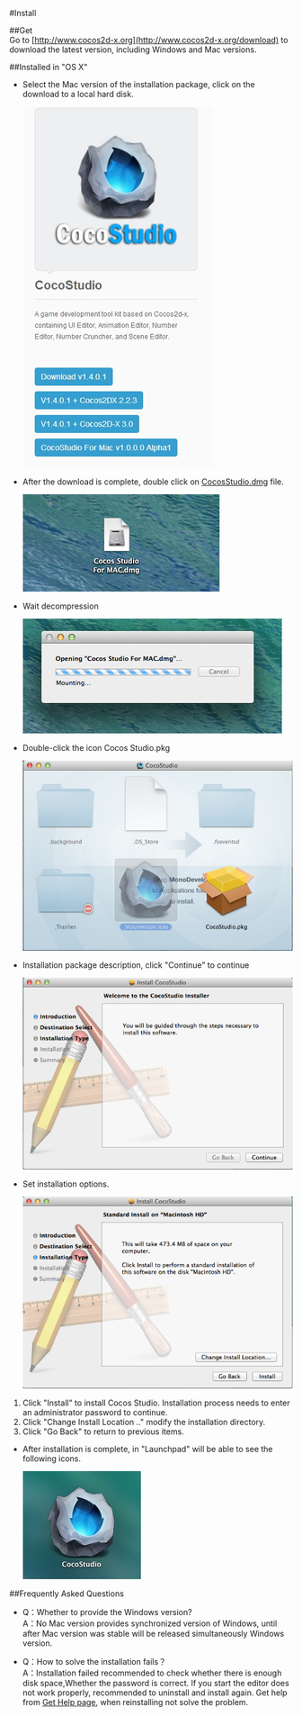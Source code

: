 #Install

##Get  
Go to [http://www.cocos2d-x.org](http://www.cocos2d-x.org/download) to download the latest version, including Windows and Mac versions.

##Installed in "OS X"

- Select the Mac version of the installation package, click on the download to a local hard disk.

  ![](./res/1.png) 

- After the download is complete, double click on [CocosStudio.dmg]() file.   

  ![](./res/2.png) 

- Wait decompression 

  ![](./res/3.png) 

- Double-click the icon Cocos Studio.pkg   

  ![](./res/4.png) 

- Installation package description, click "Continue" to continue   

  ![](./res/5.png) 

- Set installation options.  

  ![](./res/6.png) 

1. Click "Install" to install Cocos Studio. Installation process needs to enter an administrator password to continue.
2. Click "Change Install Location .." modify the installation directory.
3. Click "Go Back" to return to previous items. 
   
- After installation is complete, in "Launchpad" will be able to see the following icons.   

  ![](./res/7.png) 

##Frequently Asked Questions
- Q：Whether to provide the Windows version?   
	A：No Mac version provides synchronized version of Windows, until after Mac version was stable will be released simultaneously Windows version.

- Q：How to solve the installation fails？    
   A：Installation failed recommended to check whether there is enough disk space,Whether the password is correct. If you start the editor does not work properly, recommended to uninstall and install again. Get help from [Get Help page](../../contact_support/zh.md), when reinstalling not solve the problem.
